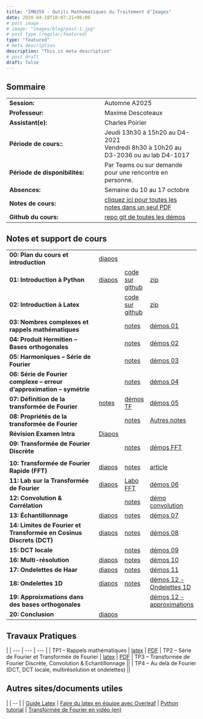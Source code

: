 ```yaml
---
title: "IMN359 - Outils Mathématiques du Traitement d’Images"
date: 2020-04-18T10:07:21+06:00
# post image
# image: "images/blog/post-1.jpg"
# post type (regular/featured)
type: "featured"
# meta description
description: "This is meta description"
# post draft
draft: false
---
```


## Sommaire

| | |
|--|--|
|**Session:** | Automne A2025
| **Professeur:** | Maxime Descoteaux
| **Assistant(e):** | 	Charles Poirier
| **Période de cours::** | Jeudi 13h30 à 15h20 au D4-2021 <br> Vendredi 8h30 à 10h20 au D3-2036 ou au lab D4-1017
| **Période de disponibilités:** | Par Teams ou sur demande pour une rencontre en personne.
| **Absences:** | Semaine du 10 au 17 octobre
| **Notes de cours:** | [cliquez ici pour toutes les notes dans un seul PDF](courses/imn359/cours/IMN359_NotesDeCours.pdf)
| **Github du cours:** | [repo git de toutes les démos](https://github.com/scilus/teaching_imn359)

## Notes et support de cours

<style>
table {
    border-collapse: collapse;
}
table, th, td {
   border: none!important;
}
td:first-child {
  width: 50%;
}
blockquote {
    border-left: solid blue;
    padding-left: 10px;
}
</style>
| | | | |
|-------------|-------------|-------|--------|
| **00: Plan du cours et introduction** | [diapos](courses/imn359/cours/Chapitre1.pdf) |            |   
| **01: Introduction à Python** | [diapos](courses/imn359/cours/Intro_python.pptx)  | [code sur github](https://github.com/scilus/teaching_imn359/tree/main/Intro_python) | [zip](courses/imn359/cours/Intro_python.zip)
| **02: Introduction à Latex** |  | [code sur github](https://github.com/scilus/teaching_imn359/tree/main/Intro_Latex) | [zip](courses/imn359/cours/Intro_Latex.zip)
| **03: Nombres complexes et rappels mathématiques** | | [notes](courses/imn359/cours/Notes_NombresComplexes.pdf) | [démos 01](https://github.com/scilus/teaching_imn359/blob/main/Demo_python/demo01.py)
| **04: Produit Hermitien – Bases orthogonales** | | [notes](courses/imn359/cours/Notes_BaseOrthogonale.pdf) | [démos 02](https://github.com/scilus/teaching_imn359/blob/main/Demo_python/demo02.py)
| **05: Harmoniques – Série de Fourier** | | [notes](courses/imn359/cours/Notes_SerieFourier.pdf) | [démos 03](https://github.com/scilus/teaching_imn359/blob/main/Demo_python/demo03.py)
| **06: Série de Fourier complexe – erreur d’approximation – symétrie** | | [notes](courses/imn359/cours/Notes_SerieFourierComplexe.pdf) | [démos 04](https://github.com/scilus/teaching_imn359/blob/main/Demo_python/demo04.py)
| **07: Définition de la transformée de Fourier** | [notes](courses/imn359/cours/Notes_TFcontinue.pdf) | [démos TF](https://github.com/scilus/teaching_imn359/blob/main/Demo_python/demo_TF.py) | [démos 05](https://github.com/scilus/teaching_imn359/blob/main/Demo_python/demo05.py)
| **08: Propriétés de la transformée de Fourier** | | [notes](courses/imn359/cours/Notes_ProprietesTF.pdf) | [Autres notes](courses/imn359/misc/symmetry.pdf)
| **Révision Examen Intra** | [Diapos](courses/imn359/cours/RevisionIntra.pdf) | |
| **09: Transformée de Fourier Discrète** | | [notes](courses/imn359/cours/Notes_TFD.pdf) | [démos FFT](https://github.com/scilus/teaching_imn359/blob/main/Demo_python/demo05_tfd_fft.py)
| | | |
| **10: Transformée de Fourier Rapide (FFT)** | [diapos](courses/imn359/cours/Fourier.pdf) | [notes](courses/imn359/cours/Notes_FFT.pdf) | [article](courses/imn359/misc/Cooley_Tukey_1965.pdf)
| **11: Lab sur la Transformée de Fourier**	| [diapos](courses/imn359/cours/Labo_FFT.pdf) | [Labo FFT](courses/imn359/demos/Labo_FFT.zip) | [démos 06](https://github.com/scilus/teaching_imn359/blob/main/Demo_python/demo06.py)
| **12: Convolution & Corrélation**	 | | [notes](courses/imn359/cours/Notes_Convolution.pdf) | [démo convolution](https://github.com/scilus/teaching_imn359/blob/main/Demo_python/demoConvolution.py)
| **13: Échantillonnage** | [diapos](courses/imn359/cours/Notes_EchantillonnageDiapo.pdf) | [notes](courses/imn359/cours/Notes_Echantillonnage.pdf) | [démos 07](https://github.com/scilus/teaching_imn359/blob/main/Demo_python/demo07.py)
| **14: Limites de Fourier et Transformée en Cosinus Discrets (DCT)** | [diapos](courses/imn359/cours/Cours-Limites-Fourier2.pdf) | [notes](https://docs.scipy.org/doc/scipy/reference/generated/scipy.fftpack.dct.html) | [démos 08](https://github.com/scilus/teaching_imn359/blob/main/Demo_python/demo08.py)
| **15: DCT locale** | | [notes](courses/imn359/cours/Notes_TCD_TKL.pdf) | [démos 09](https://github.com/scilus/teaching_imn359/blob/main/Demo_python/demo09.py)
| **16: Multi-résolution** | [diapos](courses/imn359/cours/Cours_Multiresolution.pdf) | [notes](courses/imn359/cours/Notes_Multiresolution.pdf) | [démos 10](https://github.com/scilus/teaching_imn359/blob/main/Demo_python/demo10.py)
| **17: Ondelettes de Haar** | [diapos](courses/imn359/cours/Cours_Ondelettes1D.pdf) | [notes](courses/imn359/cours/Notes_Haar1D.pdf) | [démos 11](https://github.com/scilus/teaching_imn359/blob/main/Demo_python/demo11.py)
| **18: Ondelettes 1D** | [diapos](courses/imn359/cours/Cours_Ondelettes2D.pdf) | [notes](courses/imn359/cours/Notes_Haar2D.pdf) | [démos 12 - Ondelettes 1D](https://github.com/scilus/teaching_imn359/blob/main/Demo_python/demo12_ondelettes1D.py)
| **19: Approixmations dans des bases orthogonales** | | | [démos 12 - approximations](https://github.com/scilus/teaching_imn359/blob/main/Demo_python/demo12_approximations.py)
| **20: Conclusion** | [diapos](courses/imn359/cours/Conclusion.pdf) | |

## Travaux Pratiques
|
| --- | --- | --- |
| TP1 – Rappels mathématiques | [latex](courses/imn359/tp01.tex) | [PDF](courses/imn359/tp01.pdf) 
| TP2 – Série de Fourier et Transformée de Fourier | [latex](courses/imn359/tp02.tex) | [PDF](courses/imn359/tp02.pdf) 
| TP3 – Transformée de Fourier Discrète, Convolution & Echantillonnage  ||
| TP4 – Au delà de Fourier (DCT, DCT locale, multirésolution et ondelettes) ||


## Autres sites/documents utiles

|
| -- |
| [Guide Latex](courses/imn359/misc/latex-guide.pdf)
| [Faire du latex en équipe avec Overleaf](https://www.overleaf.com/)
| [Python tutorial](https://docs.python.org/3/tutorial/)
| [Transformée de Fourier en vidéo (en)](https://www.youtube.com/watch?v=spUNpyF58BY )

